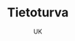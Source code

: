 ---
title: "Tietoturva"

tags:
  - tietoturva


author: UK

link-pdf: https://www.entersenior.fi/@Bin/2137736/Tietoturva+Myyrm%C3%A4en+kirkko+21.9.2016.pdf
link-pptx: https://www.entersenior.fi/@Bin/2137739/Tietoturva+Myyrm%C3%A4en+kirkko+21.9.2016.pptx
---